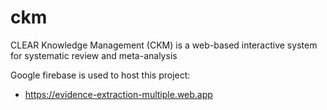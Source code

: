 # ckm
CLEAR Knowledge Management (CKM) is a web-based interactive system for systematic review and meta-analysis


Google firebase is used to host this project:
- https://evidence-extraction-multiple.web.app

